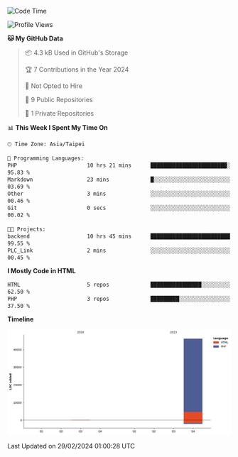 <!--START_SECTION:waka-->
![Code Time](http://img.shields.io/badge/Code%20Time-187%20hrs%2019%20mins-blue)

![Profile Views](http://img.shields.io/badge/Profile%20Views-0-blue)

**🐱 My GitHub Data** 

> 📦 4.3 kB Used in GitHub's Storage 
 > 
> 🏆 7 Contributions in the Year 2024
 > 
> 🚫 Not Opted to Hire
 > 
> 📜 9 Public Repositories 
 > 
> 🔑 1 Private Repositories 
 > 
📊 **This Week I Spent My Time On** 

```text
🕑︎ Time Zone: Asia/Taipei

💬 Programming Languages: 
PHP                      10 hrs 21 mins      ████████████████████████░   95.83 % 
Markdown                 23 mins             █░░░░░░░░░░░░░░░░░░░░░░░░   03.69 % 
Other                    3 mins              ░░░░░░░░░░░░░░░░░░░░░░░░░   00.46 % 
Git                      0 secs              ░░░░░░░░░░░░░░░░░░░░░░░░░   00.02 % 

🐱‍💻 Projects: 
backend                  10 hrs 45 mins      █████████████████████████   99.55 % 
PLC_Link                 2 mins              ░░░░░░░░░░░░░░░░░░░░░░░░░   00.45 % 
```

**I Mostly Code in HTML** 

```text
HTML                     5 repos             ████████████████░░░░░░░░░   62.50 % 
PHP                      3 repos             █████████░░░░░░░░░░░░░░░░   37.50 % 
```



**Timeline**

![Lines of Code chart](https://raw.githubusercontent.com/benson828/benson828/main/assets/bar_graph.png)


 Last Updated on 29/02/2024 01:00:28 UTC
<!--END_SECTION:waka-->
